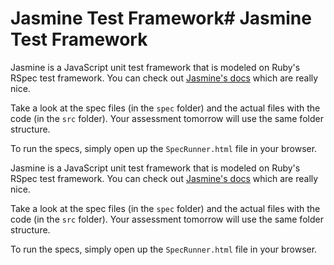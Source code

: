 # Jasmine Test Framework# Jasmine Test Framework

Jasmine is a JavaScript unit test framework that is modeled on Ruby's
RSpec test framework. You can check out [Jasmine's docs][jasmine-docs]
which are really nice.

Take a look at the spec files (in the `spec` folder) and the actual
files with the code (in the `src` folder). Your assessment tomorrow will
use the same folder structure.

To run the specs, simply open up the `SpecRunner.html` file in your
browser.

[jasmine-docs]: http://pivotal.github.io/jasmine/



Jasmine is a JavaScript unit test framework that is modeled on Ruby's
RSpec test framework. You can check out [Jasmine's docs][jasmine-docs]
which are really nice.

Take a look at the spec files (in the `spec` folder) and the actual
files with the code (in the `src` folder). Your assessment tomorrow will
use the same folder structure.

To run the specs, simply open up the `SpecRunner.html` file in your
browser.

[jasmine-docs]: http://pivotal.github.io/jasmine/

